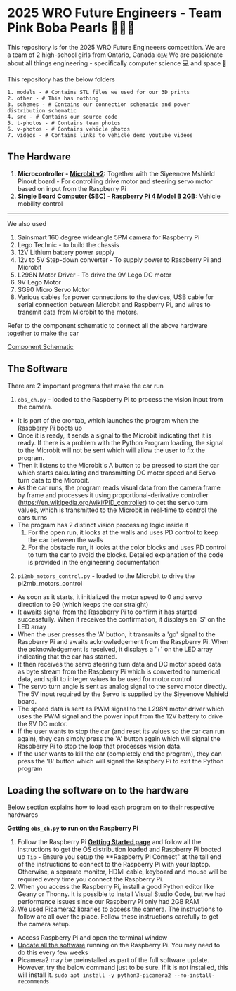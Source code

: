 # **2025 WRO Future Engineers** - Team **Pink Boba Pearls** 🌸🧋🫧
This repository is for the 2025 WRO Future Engineeers competition. We are a team of 2 high-school girls from Ontario, Canada 🇨🇦 We are passionate about all things engineering - specifically computer science 💻 and space 🚀 

This repository has the below folders
    
    1. models - # Contains STL files we used for our 3D prints 
    2. other - # This has nothing
    3. schemes - # Contains our connection schematic and power distribution schematic
    4. src - # Contains our source code 
    5. t-photos - # Contains team photos
    6. v-photos - # Contains vehicle photos
    7. videos - # Contains links to vehicle demo youtube videos

## The Hardware
1. **Microcontroller - [Microbit v2](https://microbit.org/buy/bbc-microbit-single/):** Together with the Siyeenove Mshield Pinout board - For controlling drive motor and steering servo motor based on input from the Raspberry Pi
2. **Single Board Computer (SBC) - [Raspberry Pi 4 Model B 2GB](https://www.raspberrypi.com/products/raspberry-pi-4-model-b/):** Vehicle mobility control
---

We also used
1. Sainsmart 160 degree wideangle 5PM camera for Raspberry Pi
2. Lego Technic - to build the chassis
3. 12V Lithium battery power supply
4. 12v to 5V Step-down converter - To supply power to Raspberry Pi and Microbit
5. L298N Motor Driver - To drive the 9V Lego DC motor
6. 9V Lego Motor
7. SG90 Micro Servo Motor
8. Various cables for power connections to the devices, USB cable for serial connection between Microbit and Raspberry Pi, and wires to transmit data from Microbit to the motors.  

Refer to the component schematic to connect all the above hardware together to make the car

[Component Schematic](/schemes/WRO%20Future%20Engineeers%202025%20-%20Component%20Schematic.png)

## The Software

There are 2 important programs that make the car run

1. `obs_ch.py` - loaded to the Raspberry Pi to process the vision input from the camera. 
  * It is part of the crontab, which launches the program when the Raspberry Pi boots up 
  * Once it is ready, it sends a signal to the Microbit indicating that it is ready. If there is a problem with the Python Program loading, the signal to the Microbit will not be sent which will allow the user to fix the program. 
  * Then it listens to the Microbit's A button to be pressed to start the car which starts calculating and transmitting DC motor speed and Servo turn data to the Microbit. 
  * As the car runs, the program reads visual data from the camera frame by frame and processes it using proportional-derivative controller (https://en.wikipedia.org/wiki/PID_controller) to get the servo turn values, which is transmitted to the Microbit in real-time to control the cars turns
  * The program has 2 distinct vision processing logic inside it
    1. For the open run, it looks at the walls and uses PD control to keep the car between the walls
    2. For the obstacle run, it looks at the color blocks and uses PD control to turn the car to avoid the blocks. 
  Detailed explanation of the code is provided in the engineering documentation

2. `pi2mb_motors_control.py` - loaded to the Microbit to drive the pi2mb_motors_control
  * As soon as it starts, it initialized the motor speed to 0 and servo direction to 90 (which keeps the car straight)
  * It awaits signal from the Raspberry Pi to confirm it has started successfully. When it receives the confirmation, it displays an 'S' on the LED array
  * When the user presses the 'A' button, it transmits a 'go' signal to the Raspberry Pi and awaits acknowledgement from the Raspberry Pi. When the acknowledgement is received, it displays a '+' on the LED array indicating that the car has started.
  * It then receives the servo steering turn data and DC motor speed data as byte stream from the Raspberry Pi which is converted to numerical data, and split to integer values to be used for motor control
  * The servo turn angle is sent as analog signal to the servo motor directly. The 5V input required by the Servo is supplied by the Siyeenove Mshield board.
  * The speed data is sent as PWM signal to the L298N motor driver which uses the PWM signal and the power input from the 12V battery to drive the 9V DC motor. 
  * If the user wants to stop the car (and reset its values so the car can run again), they can simply press the 'A' button again which will signal the Raspberry Pi to stop the loop that processes vision data. 
  * If the user wants to kill the car (completely end the program), they can press the 'B' button which will signal the Raspbery Pi to exit the Python program

## Loading the software on to the hardware
Below section explains how to load each program on to their respective hardwares

**Getting `obs_ch.py` to run on the Raspberry Pi**

1. Follow the Raspberry Pi **[Getting Started page](https://www.raspberrypi.com/documentation/computers/getting-started.html)** and follow all the instructions to get the OS distribution loaded and Raspberry Pi booted up
`Tip` - Ensure you setup the **Raspberry Pi Connect" at the tail end of the instructions to connect to the Raspberry Pi with your laptop. Otherwise, a separate monitor, HDMI cable, keyboard and mouse will be required every time you connect the Raspberry Pi. 
2. When you access the Raspberry Pi, install a good Python editor like Geany or Thonny. It is possible to install Visual Studio Code, but we had performance issues since our Raspberry Pi only had 2GB RAM
3. We used Picamera2 libraries to access the camera. The instructions to follow are all over the place. Follow these instructions carefully to get the camera setup. 
  * Access Raspberry Pi and open the terminal window
  * [Update all the software](https://www.raspberrypi.com/documentation/computers/os.html#update-software) running on the Raspberry Pi. You may need to do this every few weeks 
  * Picamera2 may be preinstalled as part of the full software update. However, try the below command just to be sure. If it is not installed, this will install it. 
    ``sudo apt install -y python3-picamera2 --no-install-recommends``






